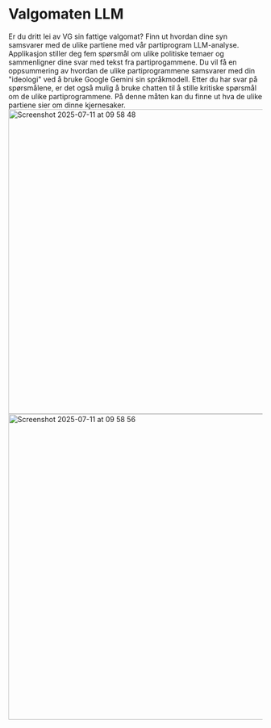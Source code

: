 # Valgomaten LLM

Er du dritt lei av VG sin fattige valgomat? Finn ut hvordan dine syn samsvarer med de ulike partiene med vår partiprogram LLM-analyse. Applikasjon stiller deg fem spørsmål om ulike politiske temaer og sammenligner dine svar med tekst fra partiprogammene. Du vil få en oppsummering av hvordan de ulike partiprogrammene samsvarer med din "ideologi" ved å bruke Google Gemini sin språkmodell.
Etter du har svar på spørsmålene, er det også mulig å bruke chatten til å stille kritiske spørsmål om de ulike partiprogrammene. På denne måten kan du finne ut hva de ulike partiene sier om dinne kjernesaker.
<img width="906" height="604" alt="Screenshot 2025-07-11 at 09 58 48" src="https://github.com/user-attachments/assets/a9a43981-73a5-4900-a28f-03dfd401d848" />
<img width="907" height="606" alt="Screenshot 2025-07-11 at 09 58 56" src="https://github.com/user-attachments/assets/7bc59b4d-286b-4360-9748-0e5248a973f0" />

